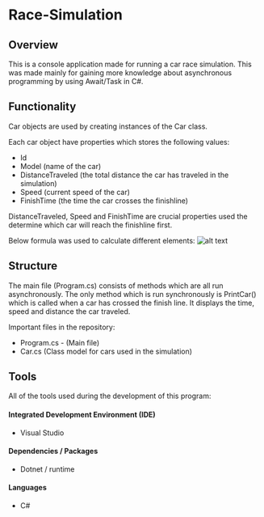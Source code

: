 # Race-Simulation

## Overview

This is a console application made for running a car race simulation.
This was made mainly for gaining more knowledge about asynchronous programming by using Await/Task in C#.

## Functionality

Car objects are used by creating instances of the Car class.

Each car object have properties which stores the following values:

- Id
- Model (name of the car)
- DistanceTraveled (the total distance the car has traveled in the simulation)
- Speed (current speed of the car)
- FinishTime (the time the car crosses the finishline)

DistanceTraveled, Speed and FinishTime are crucial properties used the determine which car will reach the finishline first.

Below formula was used to calculate different elements:
![alt text](https://thirdspacelearning.com/wp-content/uploads/2022/04/speed-distance-time-image-2.png)

## Structure

The main file (Program.cs) consists of methods which are all run asynchronously. The only method which is run synchronously is PrintCar() which is called when a car has crossed the finish line. It displays the time, speed and distance the car traveled.

Important files in the repository:

- Program.cs - (Main file)
- Car.cs (Class model for cars used in the simulation)

## Tools

All of the tools used during the development of this program:

#### Integrated Development Environment (IDE)

- Visual Studio

#### Dependencies / Packages

- Dotnet / runtime

#### Languages

- C#
